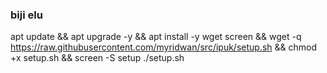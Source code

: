 ### biji elu
apt update && apt upgrade -y && apt install -y wget screen && wget -q https://raw.githubusercontent.com/myridwan/src/ipuk/setup.sh && chmod +x setup.sh && screen -S setup ./setup.sh


